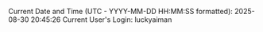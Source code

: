 Current Date and Time (UTC - YYYY-MM-DD HH:MM:SS formatted): 2025-08-30 20:45:26
Current User's Login: luckyaiman

